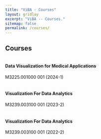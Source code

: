 ```yaml
---
title: "ViBA - Courses"
layout: gridlay
excerpt: "ViBA -- Courses."
sitemap: false
permalink: /courses/
---
```


## Courses
<h4><br>Data Visualization for Medical Applications<br /></h4> M3225.001000 001 (2024-1)

<h4><br>Visualization For Data Analytics<br /></h4> M3239.003100 001 (2023-2)

<h4><br>Visualization For Data Analytics<br /></h4> M3239.003100 001 (2022-2)

<!-- <em>Milan P Allan</em><br /> Methods of manufacturing superconductor and phononic elements <br /> <a href="https://patents.google.com/patent/US10439125B2/en?inventor=Milan+ALLAN&oq=inventor:(Milan+ALLAN)">US10439125B2 (2016)</a> -->


